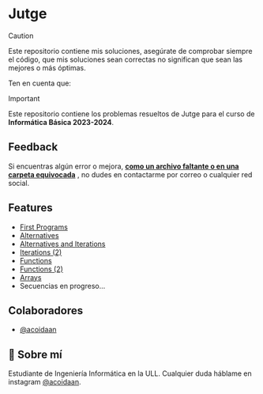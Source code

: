 # Jutge

> [!CAUTION]
> Este repositorio contiene mis soluciones, asegúrate de comprobar siempre el código, que mis soluciones sean correctas no significan que sean las mejores o más óptimas.

Ten en cuenta que:

> [!IMPORTANT]  
> Este repositorio contiene los problemas resueltos de Jutge para el curso de **Informática Básica 2023-2024**.

## Feedback

Si encuentras algún error o mejora, <ins><b>como un archivo faltante o en una carpeta equivocada</ins></b> , no dudes en contactarme por correo o cualquier red social.

## Features

- [First Programs](https://github.com/acoidaan/jutge/tree/master/first-programs)
- [Alternatives](https://github.com/acoidaan/jutge/tree/master/alternatives)
- [Alternatives and Iterations](https://github.com/acoidaan/jutge/tree/master/alternatives_and_iterations)
- [Iterations (2)](https://github.com/acoidaan/jutge/tree/master/iterations_2)
- [Functions](https://github.com/acoidaan/jutge/tree/master/functions)
- [Functions (2)](https://github.com/acoidaan/jutge/tree/master/functions_2)
- [Arrays](https://github.com/acoidaan/jutge/tree/master/arrays)
- Secuencias en progreso...

## Colaboradores

- [@acoidaan](https://www.github.com/acoidaan)

## 🚀 Sobre mí

Estudiante de Ingeniería Informática en la ULL. Cualquier duda háblame en instagram [@acoidaan](https://www.instagram.com/acoidaan/).
